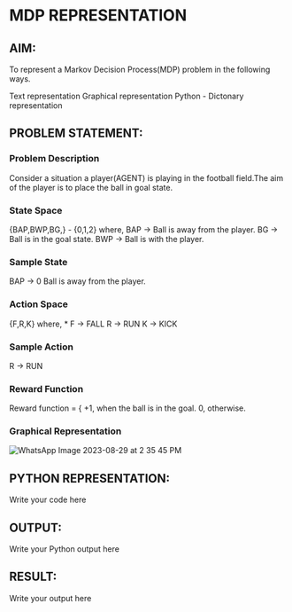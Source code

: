 # MDP REPRESENTATION

## AIM:
To represent a Markov Decision Process(MDP) problem in the following ways.

Text representation
Graphical representation
Python - Dictonary representation

## PROBLEM STATEMENT:

### Problem Description
Consider a situation a player(AGENT) is  playing in the football field.The aim of the player is to place the ball in goal state.

### State Space
{BAP,BWP,BG,} - {0,1,2}
 where,  BAP -> Ball is away from the player.
         BG -> Ball is in the goal state.
         BWP -> Ball is with the player.

### Sample State
 BAP -> 0
 Ball is away from the player.

### Action Space
{F,R,K} 
where, * F -> FALL
       R -> RUN
       K -> KICK

### Sample Action
R -> RUN

### Reward Function
Reward function = { +1, when the ball is in the goal.
                    0, otherwise.

### Graphical Representation
![WhatsApp Image 2023-08-29 at 2 35 45 PM](https://github.com/anithapalani2123/mdp-representation/assets/94184990/8565acb3-b27b-4908-b876-53ca9bdb708f)


## PYTHON REPRESENTATION:
Write your code here

## OUTPUT:
Write your Python output here

## RESULT:
Write your output here

